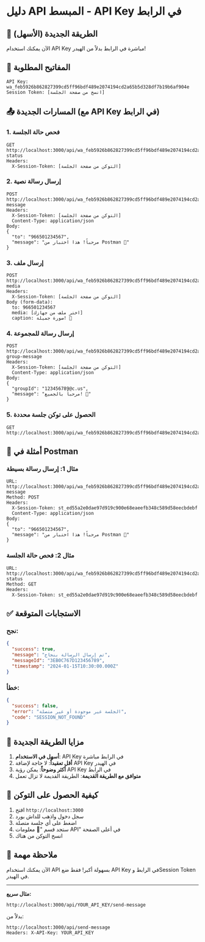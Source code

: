 # دليل API المبسط - API Key في الرابط

## 🎯 الطريقة الجديدة (الأسهل)

الآن يمكنك استخدام API Key مباشرة في الرابط بدلاً من الهيدر!

## 🔑 المفاتيح المطلوبة

```
API Key: wa_feb5926b862827399cd5ff96bdf489e2074194cd2a65b5d328df7b19b6af904e
Session Token: [انسخ من صفحة الجلسة]
```

## 📤 المسارات الجديدة (مع API Key في الرابط)

### 1. فحص حالة الجلسة
```
GET http://localhost:3000/api/wa_feb5926b862827399cd5ff96bdf489e2074194cd2a65b5d328df7b19b6af904e/session-status
Headers:
  X-Session-Token: [التوكن من صفحة الجلسة]
```

### 2. إرسال رسالة نصية
```
POST http://localhost:3000/api/wa_feb5926b862827399cd5ff96bdf489e2074194cd2a65b5d328df7b19b6af904e/send-message
Headers:
  X-Session-Token: [التوكن من صفحة الجلسة]
  Content-Type: application/json
Body:
{
  "to": "966501234567",
  "message": "مرحباً! هذا اختبار من Postman 🚀"
}
```

### 3. إرسال ملف
```
POST http://localhost:3000/api/wa_feb5926b862827399cd5ff96bdf489e2074194cd2a65b5d328df7b19b6af904e/send-media
Headers:
  X-Session-Token: [التوكن من صفحة الجلسة]
Body (form-data):
  to: 966501234567
  media: [اختر ملف من جهازك]
  caption: صورة جميلة! 📸
```

### 4. إرسال رسالة للمجموعة
```
POST http://localhost:3000/api/wa_feb5926b862827399cd5ff96bdf489e2074194cd2a65b5d328df7b19b6af904e/send-group-message
Headers:
  X-Session-Token: [التوكن من صفحة الجلسة]
  Content-Type: application/json
Body:
{
  "groupId": "123456789@c.us",
  "message": "مرحباً بالجميع! 👋"
}
```

### 5. الحصول على توكن جلسة محددة
```
GET http://localhost:3000/api/wa_feb5926b862827399cd5ff96bdf489e2074194cd2a65b5d328df7b19b6af904e/session/123/token
```

## 🧪 أمثلة في Postman

### مثال 1: إرسال رسالة بسيطة
```
URL: http://localhost:3000/api/wa_feb5926b862827399cd5ff96bdf489e2074194cd2a65b5d328df7b19b6af904e/send-message
Method: POST
Headers:
  X-Session-Token: st_ed55a2e0dae97d919c900e68eaeefb348c589d58eecbdebf
  Content-Type: application/json
Body:
{
  "to": "966501234567",
  "message": "مرحباً! هذا اختبار من Postman 🚀"
}
```

### مثال 2: فحص حالة الجلسة
```
URL: http://localhost:3000/api/wa_feb5926b862827399cd5ff96bdf489e2074194cd2a65b5d328df7b19b6af904e/session-status
Method: GET
Headers:
  X-Session-Token: st_ed55a2e0dae97d919c900e68eaeefb348c589d58eecbdebf
```

## ✅ الاستجابات المتوقعة

### نجح:
```json
{
  "success": true,
  "message": "تم إرسال الرسالة بنجاح",
  "messageId": "3EB0C767D123456789",
  "timestamp": "2024-01-15T10:30:00.000Z"
}
```

### خطأ:
```json
{
  "success": false,
  "error": "الجلسة غير موجودة أو غير متصلة",
  "code": "SESSION_NOT_FOUND"
}
```

## 🔧 مزايا الطريقة الجديدة

1. **أسهل في الاستخدام**: API Key في الرابط مباشرة
2. **أقل تعقيداً**: لا حاجة لإضافة API Key في الهيدر
3. **أكثر وضوحاً**: يمكن رؤية API Key في الرابط
4. **متوافق مع الطريقة القديمة**: الطريقة القديمة لا تزال تعمل

## 📱 كيفية الحصول على التوكن

1. افتح `http://localhost:3000`
2. سجل دخول واذهب للداش بورد
3. اضغط على أي جلسة متصلة
4. ستجد قسم "🔑 معلومات API" في أعلى الصفحة
5. انسخ التوكن من هناك

## 🎉 ملاحظة مهمة

الآن يمكنك استخدام API بسهولة أكبر! فقط ضع API Key في الرابط وSession Token في الهيدر.

---

**مثال سريع:**
```
http://localhost:3000/api/YOUR_API_KEY/send-message
```

بدلاً من:
```
http://localhost:3000/api/send-message
Headers: X-API-Key: YOUR_API_KEY
```













